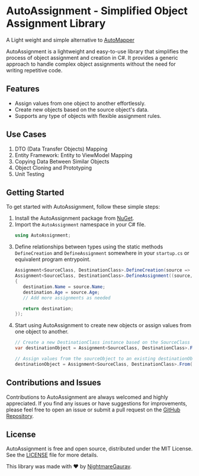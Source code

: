 # AutoAssignment - Simplified Object Assignment Library
A Light weight and simple alternative to [AutoMapper](https://github.com/AutoMapper/AutoMapper)

AutoAssignment is a lightweight and easy-to-use library that simplifies the process of object assignment and creation in C#. It provides a generic approach to handle complex object assignments without the need for writing repetitive code.

## Features

- Assign values from one object to another effortlessly.
- Create new objects based on the source object's data.
- Supports any type of objects with flexible assignment rules.

## Use Cases

1. DTO (Data Transfer Objects) Mapping
2. Entity Framework: Entity to ViewModel Mapping
3. Copying Data Between Similar Objects
4. Object Cloning and Prototyping
5. Unit Testing


## Getting Started

To get started with AutoAssignment, follow these simple steps:

1. Install the AutoAssignment package from [NuGet](https://www.nuget.org/packages/AutoAssignment).
2. Import the `AutoAssignment` namespace in your C# file.
    ```csharp
    using AutoAssignment;
    ```
3. Define relationships between types using the static methods `DefineCreation` and `DefineAssignment` somewhere in your `startup.cs` or equivalent program entrypoint.
    ```csharp
   Assignment<SourceClass, DestinationClass>.DefineCreation(source => new DestinationClass(source.Prop1, source.Prop2+1));
   Assignment<SourceClass, DestinationClass>.DefineAssignment((source, destination) =>
   {
       destination.Name = source.Name;
       destination.Age = source.Age;
       // Add more assignments as needed

       return destination;
   });
   ```
4. Start using AutoAssignment to create new objects or assign values from one object to another.
    ```csharp
   // Create a new DestinationClass instance based on the SourceClass object
    var destinationObject = Assignment<SourceClass, DestinationClass>.From(sourceObject);

    // Assign values from the sourceObject to an existing destinationObject
    destinationObject = Assignment<SourceClass, DestinationClass>.From(sourceObject, destinationObject);
    ```
## Contributions and Issues
Contributions to AutoAssignment are always welcomed and highly appreciated. If you find any issues or have suggestions for improvements, please feel free to open an issue or submit a pull request on the [GitHub Repository](https://github.com/nightmaregaurav/AutoAssignment).

## License
AutoAssignment is free and open source, distributed under the MIT License. See the [LICENSE](https://github.com/nightmaregaurav/AutoAssignment/blob/main/LICENSE) file for more details.

This library was made with ❤️ by [NightmareGaurav](https://github.com/nightmaregaurav).
